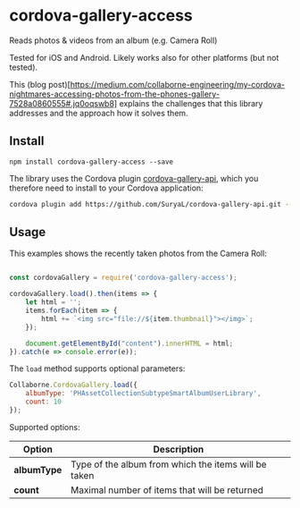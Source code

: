 # cordova-gallery-access
Reads photos & videos from an album (e.g. Camera Roll)

Tested for iOS and Android. Likely works also for other platforms (but not tested).

This (blog post)[https://medium.com/collaborne-engineering/my-cordova-nightmares-accessing-photos-from-the-phones-gallery-7528a0860555#.jq0oqswb8] explains the challenges that this library addresses and the approach how it solves them.

## Install

~~~~
npm install cordova-gallery-access --save
~~~~

The library uses the Cordova plugin [cordova-gallery-api](https://github.com/SuryaL/cordova-gallery-api.git),
which you therefore need to install to your Cordova application:

```bash
cordova plugin add https://github.com/SuryaL/cordova-gallery-api.git --save
```

## Usage

This examples shows the recently taken photos from the Camera Roll:

```javascript

const cordovaGallery = require('cordova-gallery-access');

cordovaGallery.load().then(items => {
    let html = '';
    items.forEach(item => {
        html += `<img src="file://${item.thumbnail}"></img>`;
    });

    document.getElementById("content").innerHTML = html;
}).catch(e => console.error(e));
```

The `load` method supports optional parameters:

```javascript
Collaborne.CordovaGallery.load({
    albumType: 'PHAssetCollectionSubtypeSmartAlbumUserLibrary',
    count: 10
});
```

Supported options:

| Option        | Description                                          |
| ------------- | ---------------------------------------------------- |
| **albumType** | Type of the album from which the items will be taken |
| **count**     | Maximal number of items that will be returned        |
